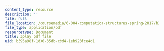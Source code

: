```yaml
---
content_type: resource
description: ''
file: null
file_location: /coursemedia/6-004-computation-structures-spring-2017/b395a98f1d3635dbc9d41eb923fce4d1_1eIFnKOZ-oY.pdf
file_type: application/pdf
resourcetype: Document
title: 3play pdf file
uid: b395a98f-1d36-35db-c9d4-1eb923fce4d1
---
```

